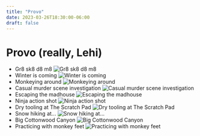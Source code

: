```yaml
---
title: "Provo"
date: 2023-03-26T18:30:00-06:00
draft: false
---
```


# Provo (really, Lehi)

* Gr8 sk8 d8 m8
  ![Gr8 sk8 d8 m8](https://i.imgur.com/G4mxvHG.jpeg)
* Winter is coming
  ![Winter is coming](https://i.imgur.com/Spr9JjT.jpeg)
* Monkeying around
  ![Monkeying around](https://i.imgur.com/q4OXG9r.jpeg)
* Casual murder scene investigation
  ![Casual murder scene investigation](https://i.imgur.com/gfTicra.jpeg)
* Escaping the madhouse
  ![Escaping the madhouse](https://i.imgur.com/zG7Dqmq.jpg)
* Ninja action shot
  ![Ninja action shot](https://i.imgur.com/7dQiayU.jpeg)
* Dry tooling at The Scratch Pad
  ![Dry tooling at The Scratch Pad](https://i.imgur.com/VlfbZHM.jpeg)
* Snow hiking at...
  ![Snow hiking at...](https://i.imgur.com/7q9dulj.jpeg)
* Big Cottonwood Canyon
  ![Big Cottonwood Canyon](https://i.imgur.com/h6hpWGa.jpeg)
* Practicing with monkey feet
  ![Practicing with monkey feet](https://i.imgur.com/hFV84e4.jpeg)

